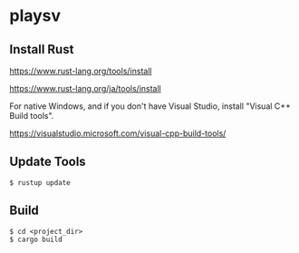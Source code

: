 # playsv

## Install Rust
https://www.rust-lang.org/tools/install

https://www.rust-lang.org/ja/tools/install

For native Windows, and if you don't have Visual Studio,
install "Visual C++ Build tools".

https://visualstudio.microsoft.com/visual-cpp-build-tools/

## Update Tools
```
$ rustup update
```

## Build
```
$ cd <project_dir>
$ cargo build
```
